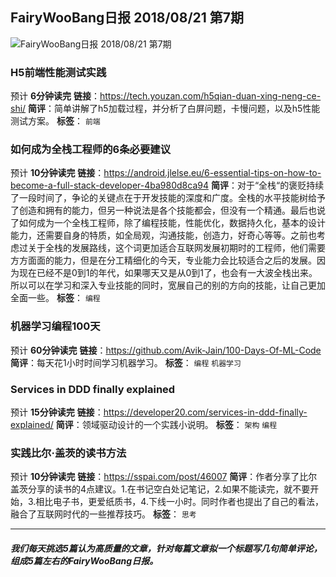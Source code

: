 ## FairyWooBang日报 2018/08/21 第7期
![FairyWooBang日报 2018/08/21 第7期](http://oiuhevdur.bkt.clouddn.com/fairywoobang/haley-hamilton-656653-unsplash.jpg)
### H5前端性能测试实践 
预计 **6分钟读完**
**链接**：https://tech.youzan.com/h5qian-duan-xing-neng-ce-shi/
**简评**：简单讲解了h5加载过程，并分析了白屏问题，卡慢问题，以及h5性能测试方案。
**标签**： `前端`

### 如何成为全栈工程师的6条必要建议 
预计 **10分钟读完**
**链接**：https://android.jlelse.eu/6-essential-tips-on-how-to-become-a-full-stack-developer-4ba980d8ca94
**简评**：对于“全栈“的褒贬持续了一段时间了，争论的关键点在于开发技能的深度和广度。全栈的水平技能树给予了创造和拥有的能力，但另一种说法是各个技能都会，但没有一个精通。最后也说了如何成为一个全栈工程师，除了编程技能，性能优化，数据持久化，基本的设计能力，还需要自身的特质，如全局观，沟通技能，创造力，好奇心等等。之前也考虑过关于全栈的发展路线，这个词更加适合互联网发展初期时的工程师，他们需要方方面面的能力，但是在分工精细化的今天，专业能力会比较适合之后的发展。因为现在已经不是0到1的年代，如果哪天又是从0到1了，也会有一大波全栈出来。所以可以在学习和深入专业技能的同时，宽展自己的别的方向的技能，让自己更加全面一些。
**标签**： `编程`

### 机器学习编程100天 
预计 **60分钟读完**
**链接**：https://github.com/Avik-Jain/100-Days-Of-ML-Code
**简评**：每天花1小时时间学习机器学习。
**标签**： `编程`  `机器学习`

### Services in DDD finally explained 
预计 **15分钟读完**
**链接**：https://developer20.com/services-in-ddd-finally-explained/
**简评**：领域驱动设计的一个实践小说明。
**标签**： `架构`  `编程`

### 实践比尔·盖茨的读书方法 
预计 **10分钟读完**
**链接**：https://sspai.com/post/46007
**简评**：作者分享了比尔盖茨分享的读书的4点建议。1.在书记空白处记笔记，2.如果不能读完，就不要开始，3.相比电子书，更爱纸质书，4.下线一小时。同时作者也提出了自己的看法，融合了互联网时代的一些推荐技巧。
**标签**： `思考`

---
##### 我们每天挑选5篇认为高质量的文章，针对每篇文章拟一个标题写几句简单评论，组成5篇左右的FairyWooBang日报。
